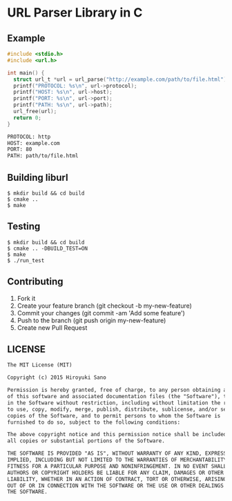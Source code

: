 # URL Parser Library in C

## Example

```c
#include <stdio.h>
#include <url.h>

int main() {
  struct url_t *url = url_parse("http://example.com/path/to/file.html");
  printf("PROTOCOL: %s\n", url->protocol);
  printf("HOST: %s\n", url->host);
  printf("PORT: %s\n", url->port);
  printf("PATH: %s\n", url->path);
  url_free(url);
  return 0;
}
```

```txt
PROTOCOL: http
HOST: example.com
PORT: 80
PATH: path/to/file.html
```

## Building liburl

```
$ mkdir build && cd build
$ cmake ..
$ make
```

## Testing

```
$ mkdir build && cd build
$ cmake .. -DBUILD_TEST=ON
$ make
$ ./run_test
```

## Contributing

1. Fork it
2. Create your feature branch (git checkout -b my-new-feature)
3. Commit your changes (git commit -am 'Add some feature')
4. Push to the branch (git push origin my-new-feature)
5. Create new Pull Request

## LICENSE

```txt
The MIT License (MIT)

Copyright (c) 2015 Hiroyuki Sano

Permission is hereby granted, free of charge, to any person obtaining a copy
of this software and associated documentation files (the "Software"), to deal
in the Software without restriction, including without limitation the rights
to use, copy, modify, merge, publish, distribute, sublicense, and/or sell
copies of the Software, and to permit persons to whom the Software is
furnished to do so, subject to the following conditions:

The above copyright notice and this permission notice shall be included in
all copies or substantial portions of the Software.

THE SOFTWARE IS PROVIDED "AS IS", WITHOUT WARRANTY OF ANY KIND, EXPRESS OR
IMPLIED, INCLUDING BUT NOT LIMITED TO THE WARRANTIES OF MERCHANTABILITY,
FITNESS FOR A PARTICULAR PURPOSE AND NONINFRINGEMENT. IN NO EVENT SHALL THE
AUTHORS OR COPYRIGHT HOLDERS BE LIABLE FOR ANY CLAIM, DAMAGES OR OTHER
LIABILITY, WHETHER IN AN ACTION OF CONTRACT, TORT OR OTHERWISE, ARISING FROM,
OUT OF OR IN CONNECTION WITH THE SOFTWARE OR THE USE OR OTHER DEALINGS IN
THE SOFTWARE.
```
